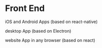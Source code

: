 # Front End

iOS and Android Apps (based on react-native)

desktop App (based on Electron)

website App in any browser (based on react)